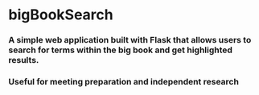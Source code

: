 # bigBookSearch

### A simple web application built with Flask that allows users to search for terms within the big book and get highlighted results.

### Useful for meeting preparation and independent research
